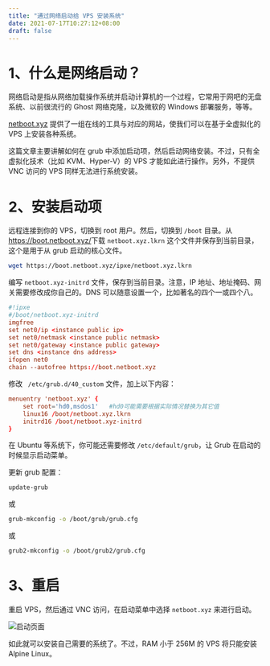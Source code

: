 ```yaml
---
title: "通过网络启动给 VPS 安装系统"
date: 2021-07-17T10:27:12+08:00
draft: false
---
```



# 1、什么是网络启动？

网络启动是指从网络加载操作系统并启动计算机的一个过程，它常用于网吧的无盘系统、以前很流行的 Ghost 网络克隆，以及微软的 Windows 部署服务，等等。

[netboot.xyz](https://netboot.xyz/) 提供了一组在线的工具与对应的网站，使我们可以在基于全虚拟化的 VPS 上安装各种系统。

这篇文章主要讲解如何在 grub 中添加启动项，然后启动网络安装。不过，只有全虚拟化技术（比如 KVM、Hyper-V）的 VPS 才能如此进行操作。另外，不提供 VNC 访问的 VPS 同样无法进行系统安装。

# 2、安装启动项

远程连接到你的 VPS，切换到 root 用户。然后，切换到 `/boot` 目录。从<https://boot.netboot.xyz/>下载 `netboot.xyz.lkrn` 这个文件并保存到当前目录，这个是用于从 grub 启动的核心文件。

```sh
wget https://boot.netboot.xyz/ipxe/netboot.xyz.lkrn
```

编写 `netboot.xyz-initrd` 文件，保存到当前目录。注意，IP 地址、地址掩码、网关需要修改成你自己的。DNS 可以随意设置一个，比如著名的四个一或四个八。

```conf
#!ipxe
#/boot/netboot.xyz-initrd
imgfree
set net0/ip <instance public ip>
set net0/netmask <instance public netmask>
set net0/gateway <instance public gateway>
set dns <instance dns address>
ifopen net0
chain --autofree https://boot.netboot.xyz
```

修改 ` /etc/grub.d/40_custom` 文件，加上以下内容：

```conf
menuentry 'netboot.xyz' {
    set root='hd0,msdos1'   #hd0可能需要根据实际情况替换为其它值
    linux16 /boot/netboot.xyz.lkrn
    initrd16 /boot/netboot.xyz-initrd
}
```
在 Ubuntu 等系统下，你可能还需要修改 `/etc/default/grub`，让 Grub 在启动的时候显示启动菜单。

更新 grub 配置：

```sh
update-grub
```

或

```sh
grub-mkconfig -o /boot/grub/grub.cfg
```

或

```sh
grub2-mkconfig -o /boot/grub2/grub.cfg
```
# 3、重启

重启 VPS，然后通过 VNC 访问，在启动菜单中选择 `netboot.xyz` 来进行启动。

![启动页面](https://netboot.xyz/images/netboot.xyz.gif)

如此就可以安装自己需要的系统了。不过，RAM 小于 256M 的 VPS 将只能安装 Alpine Linux。